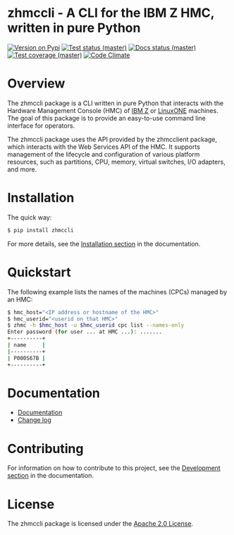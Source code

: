 # zhmccli - A CLI for the IBM Z HMC, written in pure Python

[![Version on Pypi](https://img.shields.io/pypi/v/zhmccli.svg)](https://pypi.python.org/pypi/zhmccli/)
[![Test status (master)](https://github.com/zhmcclient/zhmccli/actions/workflows/test.yml/badge.svg?branch=master)](https://github.com/zhmcclient/zhmccli/actions/workflows/test.yml?query=branch%3Amaster)
[![Docs status (master)](https://readthedocs.org/projects/zhmccli/badge/?version=latest)](https://readthedocs.org/projects/zhmccli/builds/)
[![Test coverage (master)](https://img.shields.io/coveralls/zhmcclient/zhmccli.svg)](https://coveralls.io/r/zhmcclient/zhmccli)
[![Code Climate](https://codeclimate.com/github/zhmcclient/zhmccli/badges/gpa.svg)](https://codeclimate.com/github/zhmcclient/zhmccli)

# Overview

The zhmccli package is a CLI written in pure Python that interacts with
the Hardware Management Console (HMC) of
[IBM Z](http://www.ibm.com/systems/z/) or
[LinuxONE](http://www.ibm.com/systems/linuxone/) machines. The goal of
this package is to provide an easy-to-use command line interface for
operators.

The zhmccli package uses the API provided by the zhmcclient package,
which interacts with the Web Services API of the HMC. It supports
management of the lifecycle and configuration of various platform
resources, such as partitions, CPU, memory, virtual switches, I/O
adapters, and more.

# Installation

The quick way:

``` bash
$ pip install zhmccli
```

For more details, see the
[Installation section](http://zhmccli.readthedocs.io/en/latest/intro.html#installation)
in the documentation.

# Quickstart

The following example lists the names of the machines (CPCs) managed by
an HMC:

``` bash
$ hmc_host="<IP address or hostname of the HMC>"
$ hmc_userid="<userid on that HMC>"
$ zhmc -h $hmc_host -u $hmc_userid cpc list --names-only
Enter password (for user ... at HMC ...): .......
+----------+
| name     |
|----------+
| P000S67B |
+----------+
```

# Documentation

- [Documentation](http://zhmccli.readthedocs.io/en/latest/)
- [Change log](http://zhmccli.readthedocs.io/en/latest/changes.html)

# Contributing

For information on how to contribute to this project, see the
[Development section](http://zhmccli.readthedocs.io/en/latest/development.html)
in the documentation.

# License

The zhmccli package is licensed under the
[Apache 2.0 License](https://github.com/zhmcclient/zhmccli/tree/master/LICENSE).
